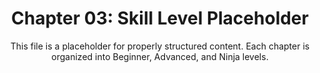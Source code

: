 <div align="center">

# Chapter 03: Skill Level Placeholder

This file is a placeholder for properly structured content.
Each chapter is organized into Beginner, Advanced, and Ninja levels.

</div>

